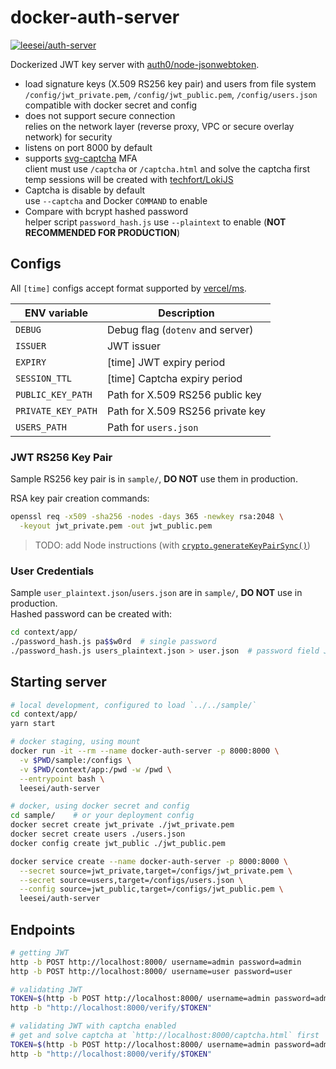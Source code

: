 # docker-auth-server

[![leesei/auth-server](https://dockeri.co/image/leesei/auth-server)](https://hub.docker.com/r/leesei/auth-server)

Dockerized JWT key server with [auth0/node-jsonwebtoken](https://github.com/auth0/node-jsonwebtoken).

- load signature keys (X.509 RS256 key pair) and users from file system  
  `/config/jwt_private.pem`, `/config/jwt_public.pem`, `/config/users.json`  
  compatible with docker secret and config
- does not support secure connection  
  relies on the network layer (reverse proxy, VPC or secure overlay network) for security
- listens on port 8000 by default
- supports [svg-captcha](https://openbase.com/js/svg-captcha) MFA  
  client must use `/captcha` or `/captcha.html` and solve the captcha first  
  temp sessions will be created with [techfort/LokiJS](https://github.com/techfort/LokiJS/)
- Captcha is disable by default  
  use `--captcha` and Docker `COMMAND` to enable
- Compare with bcrypt hashed password  
  helper script `password_hash.js`
  use `--plaintext` to enable (**NOT RECOMMENDED FOR PRODUCTION**)

## Configs

All `[time]` configs accept format supported by [vercel/ms](https://github.com/vercel/ms).

| ENV variable       | Description                      |
| ------------------ | -------------------------------- |
| `DEBUG`            | Debug flag (`dotenv` and server) |
| `ISSUER`           | JWT issuer                       |
| `EXPIRY`           | [time] JWT expiry period         |
| `SESSION_TTL`      | [time] Captcha expiry period     |
| `PUBLIC_KEY_PATH`  | Path for X.509 RS256 public key  |
| `PRIVATE_KEY_PATH` | Path for X.509 RS256 private key |
| `USERS_PATH`       | Path for `users.json`            |

### JWT RS256 Key Pair

Sample RS256 key pair is in `sample/`, **DO NOT** use them in production.

RSA key pair creation commands:

```sh
openssl req -x509 -sha256 -nodes -days 365 -newkey rsa:2048 \
  -keyout jwt_private.pem -out jwt_public.pem
```

> TODO: add Node instructions (with [`crypto.generateKeyPairSync()`](https://nodejs.org/api/crypto.html#crypto_crypto_generatekeypairsync_type_options))

### User Credentials

Sample `user_plaintext.json`/`users.json` are in `sample/`, **DO NOT** use in production.  
Hashed password can be created with:

```sh
cd context/app/
./password_hash.js pa$$w0rd  # single password
./password_hash.js users_plaintext.json > user.json  # password field JSON file
```

## Starting server

```sh
# local development, configured to load `../../sample/`
cd context/app/
yarn start
```

```sh
# docker staging, using mount
docker run -it --rm --name docker-auth-server -p 8000:8000 \
  -v $PWD/sample:/configs \
  -v $PWD/context/app:/pwd -w /pwd \
  --entrypoint bash \
  leesei/auth-server
```

```sh
# docker, using docker secret and config
cd sample/    # or your deployment config
docker secret create jwt_private ./jwt_private.pem
docker secret create users ./users.json
docker config create jwt_public ./jwt_public.pem

docker service create --name docker-auth-server -p 8000:8000 \
  --secret source=jwt_private,target=/configs/jwt_private.pem \
  --secret source=users,target=/configs/users.json \
  --config source=jwt_public,target=/configs/jwt_public.pem \
  leesei/auth-server
```

## Endpoints

```sh
# getting JWT
http -b POST http://localhost:8000/ username=admin password=admin
http -b POST http://localhost:8000/ username=user password=user

# validating JWT
TOKEN=$(http -b POST http://localhost:8000/ username=admin password=admin)
http -b "http://localhost:8000/verify/$TOKEN"

# validating JWT with captcha enabled
# get and solve captcha at `http://localhost:8000/captcha.html` first
TOKEN=$(http -b POST http://localhost:8000/ username=admin password=admin sessionId=Xe7OiAoluOSLhyVtPD8S9 captcha=ZQJR)
http -b "http://localhost:8000/verify/$TOKEN"
```
